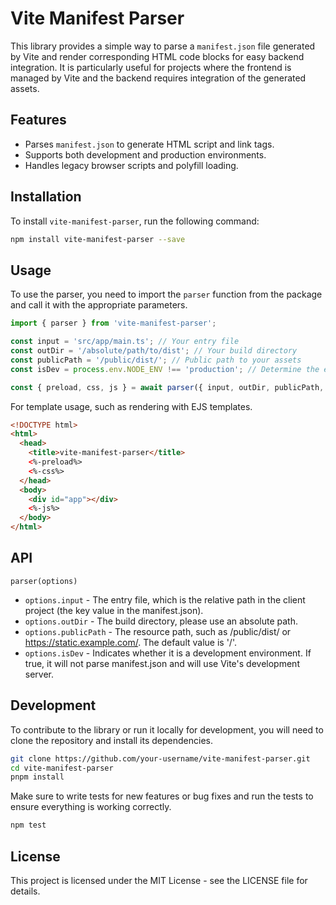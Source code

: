 # Vite Manifest Parser

This library provides a simple way to parse a `manifest.json` file generated by Vite and render corresponding HTML code blocks for easy backend integration. It is particularly useful for projects where the frontend is managed by Vite and the backend requires integration of the generated assets.

## Features

- Parses `manifest.json` to generate HTML script and link tags.
- Supports both development and production environments.
- Handles legacy browser scripts and polyfill loading.

## Installation

To install `vite-manifest-parser`, run the following command:

```bash
npm install vite-manifest-parser --save
```

## Usage

To use the parser, you need to import the `parser` function from the package and call it with the appropriate parameters.

```typescript
import { parser } from 'vite-manifest-parser';

const input = 'src/app/main.ts'; // Your entry file
const outDir = '/absolute/path/to/dist'; // Your build directory
const publicPath = '/public/dist/'; // Public path to your assets
const isDev = process.env.NODE_ENV !== 'production'; // Determine the environment

const { preload, css, js } = await parser({ input, outDir, publicPath, isDev });

```

For template usage, such as rendering with EJS templates.
``` html
<!DOCTYPE html>
<html>
  <head>
    <title>vite-manifest-parser</title>
    <%-preload%>
    <%-css%>
  </head>
  <body>
    <div id="app"></div>
    <%-js%>
  </body>
</html>
```


## API
`parser(options)`
- `options.input` - The entry file, which is the relative path in the client project (the key value in the manifest.json).
- `options.outDir` - The build directory, please use an absolute path.
- `options.publicPath` - The resource path, such as /public/dist/ or https://static.example.com/. The default value is '/'.
- `options.isDev` - Indicates whether it is a development environment. If true, it will not parse manifest.json and will use Vite's development server.

## Development
To contribute to the library or run it locally for development, you will need to clone the repository and install its dependencies.

``` bash
git clone https://github.com/your-username/vite-manifest-parser.git
cd vite-manifest-parser
pnpm install
```

Make sure to write tests for new features or bug fixes and run the tests to ensure everything is working correctly.

``` bash
npm test
```

## License

This project is licensed under the MIT License - see the LICENSE file for details.

